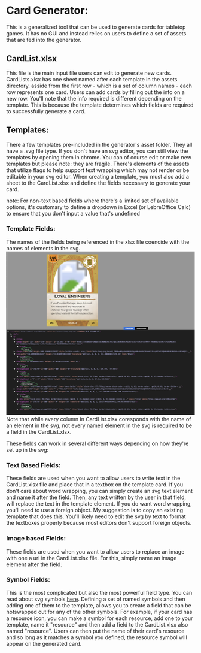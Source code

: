# Card Generator:
This is a generalized tool that can be used to generate cards for tabletop games. It has no GUI and instead relies on users to define a set of assets that are fed into the generator.

## CardList.xlsx
This file is the main input file users can edit to generate new cards. CardLists.xlsx has one sheet named after each template in the assets directory. asside from the first row - which is a set of column names - each row represents one card. Users can add cards by filling out the info on a new row. You'll note that the info required is different depending on the template. This is because the template determines which fields are required to successfully generate a card.

## Templates:
There a few templates pre-included in the generator's asset folder. They all have a .svg file type. If you don't have an svg editor, you can still view the templates by opening them in chrome. You can of course edit or make new templates but please note: they are fragile. There's elements of the assets that utilize <foreignObject> flags to help support text wrapping which may not render or be editable in your svg editor. When creating a template, you must also add a sheet to the CardList.xlsx and define the fields necessary to generate your card. 

note: For non-text based fields where there's a limited set of available options, it's customary to define a dropdown in Excel (or LebreOffice Calc) to ensure that you don't input a value that's undefined

### Template Fields:
The names of the fields being referenced in the xlsx file coencide with the names of elements in the svg. 
![TemplateFields.png](GithubAssets/TemplateFields.png)
Note that while every column in CardList.xlsx coresponds with the name of an element in the svg, not every named element in the svg is required to be a field in the CardList.xlsx.

These fields can work in several different ways depending on how they're set up in the svg:

### Text Based Fields:
These fields are used when you want to allow users to write text in the CardList.xlsx file and place that in a textbox on the template card. If you don't care about word wrapping, you can simply create an svg text element and name it after the field. Then, any text written by the user in that field, will replace the text in the template element. If you do want word wrapping, you'll need to use a foreign object. My suggestion is to copy an existing template that does this. You'll likely need to edit the svg by text to format the textboxes properly because most editors don't support foreign objects.

### Image based Fields:
These fields are used when you want to allow users to replace an image with one a url in the CardList.xlsx file. For this, simply name an image element after the field.

### Symbol Fields:
This is the most complicated but also the most powerful field type. You can read about svg symbols [here](https://developer.mozilla.org/en-US/docs/Web/SVG/Element/symbol). Defining a set of named symbols and then adding one of them to the template, allows you to create a field that can be hotswapped out for any of the other symbols. For example, if your card has a resource icon, you can make a symbol for each resource, add one to your template, name it "resource" and then add a field to the CardList.xlsx also named "resource". Users can then put the name of their card's resource and so long as it matches a symbol you defined, the resource symbol will appear on the generated card.

